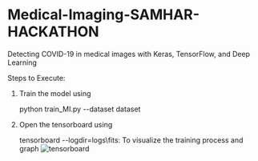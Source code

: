 # Medical-Imaging-SAMHAR-HACKATHON

Detecting COVID-19 in medical images with Keras, TensorFlow, and Deep Learning

Steps to Execute:
1. Train the model using

   python train_MI.py --dataset dataset
   
2. Open the tensorboard using

   tensorboard --logdir=logs\\fits: To visualize the training process and graph
   ![tensorboard](https://user-images.githubusercontent.com/64470242/80485068-614ffe00-8976-11ea-919e-4bc1fe396e18.png)

   

   

